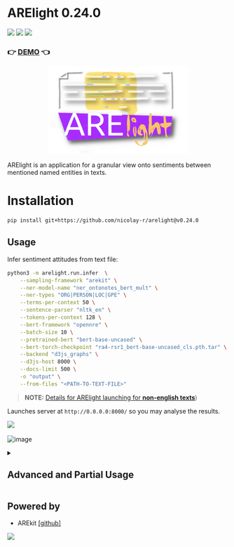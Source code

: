 # ARElight 0.24.0

![](https://img.shields.io/badge/Python-3.9-brightgreen.svg)
![](https://img.shields.io/badge/AREkit-0.24.0-orange.svg)
[![](https://img.shields.io/badge/demo-0.24.0-purple.svg)](https://guardeec.github.io/arelight_demo/template.html)

### :point_right: [DEMO](https://guardeec.github.io/arelight_demo/template.html) :point_left:

<p align="center">
    <img src="logo.png"/>
</p>

ARElight is an application for a granular view onto sentiments between mentioned named entities 
in texts.


# Installation

```bash
pip install git+https://github.com/nicolay-r/arelight@v0.24.0
```

## Usage

Infer sentiment attitudes from text file:
```bash
python3 -m arelight.run.infer  \
    --sampling-framework "arekit" \
    --ner-model-name "ner_ontonotes_bert_mult" \
    --ner-types "ORG|PERSON|LOC|GPE" \
    --terms-per-context 50 \
    --sentence-parser "nltk_en" \
    --tokens-per-context 128 \
    --bert-framework "opennre" \
    --batch-size 10 \
    --pretrained-bert "bert-base-uncased" \
    --bert-torch-checkpoint "ra4-rsr1_bert-base-uncased_cls.pth.tar" \
    --backend "d3js_graphs" \
    --d3js-host 8000 \
    --docs-limit 500 \
    -o "output" \
    --from-files "<PATH-TO-TEXT-FILE>"
```

> **NOTE:** [Details for ARElight launching for **non-english texts**](https://github.com/nicolay-r/ARElight/wiki/Language-Specific-Application))
 
Launches server at `http://0.0.0.0:8000/` so you may analyse the results. 

[![](https://img.shields.io/badge/demo-0.24.0-purple.svg)](https://guardeec.github.io/arelight_demo/template.html)

![image](https://github.com/nicolay-r/ARElight/assets/14871187/341f3b51-d639-46b6-83fe-99b542b1751b)

<details>
<summary>

## Advanced and Partial Usage
</summary>

### Operations between Graphs

For graph analysis you can perform several graph operations by this script:

```bash
python3 -m arelight.run.operations --operation SIMILARITY --graph_a emask.json \
  --graph_b jbezos.json --weights y --name elon_SIMILARITY_bezos \
  --description "Similarity between Elon Mask and Jeph Bezos on X/Twitter"
```

**Union** $(G_1 \cup G_2)$.
Helps to unite several graphs, e.g. graphs of multiple social network users.
Here, $G$ contains all the vertices and edges that are in $G_1$ and $G_2$. The edge weight is given by $W_e = W_{e1} + W_{e2}$, and the vertex weight is its weighted degree centrality: $W_v = \sum_{e \in E_v} W_e(e)$.

**Intersection** $(G_1 \cap G_2)$.
Helps to extract what is similar, e.g. what is similar between two social network users.
In this operation, $G$ contains only the vertices and edges common to $G_1$ and $G_2$. The edge weight is given by $W_e = \min(W_{e1},W_{e2})$, and the vertex weight is its weighted degree centrality: $W_v = \sum_{e \in E_v} W_e(e)$.

**Difference** $(G_1 - G_2)$.
Helps to extract what is unique, e.g. what is unique in graph of user A in comparison to user B (note: this operation is not commutative).
$G$ contains all the vertices from $G_1$ but only includes edges from $E_1$ that either don't appear in $E_2$ or have larger weights in $G_1$ compared to $G_2$. The edge weight is given by $W_e = W_{e1} - W_{e2}$ if $e \in E_1$, $e \in E_1 \cap E_2$ and $W_{e1}(e) > W_{e2}(e)$.

![operations](https://github.com/nicolay-r/ARElight/assets/14871187/c0e6e8c9-a037-49b0-9404-86edbebf2a23)

### `D3JS`: Launch Graph Builder and DEMO server

Launch Graph Builder for D3JS and (optional) start DEMO server for collections in `output` dir:

```bash
python3 -m arelight.run.infer --backend "d3js_graphs" -o output --d3js-host 8080 
```

</details>

## Powered by

* AREkit [[github]](https://github.com/nicolay-r/AREkit)

<p float="left">
<a href="https://github.com/nicolay-r/AREkit"><img src="https://github.com/nicolay-r/ARElight/assets/14871187/01232f7a-970f-416c-b7a4-1cda48506afe"/></a>
</p>
